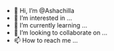 - 👋 Hi, I’m @Ashachilla
- 👀 I’m interested in ...
- 🌱 I’m currently learning ...
- 💞️ I’m looking to collaborate on ...
- 📫 How to reach me ...

<!---
Ashachilla/Ashachilla is a ✨ special ✨ repository because its `README.md` (this file) appears on your GitHub profile.
You can click the Preview link to take a look at your changes.
--->
